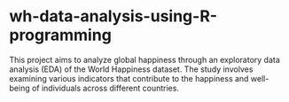 # wh-data-analysis-using-R-programming
This project aims to analyze global happiness through an exploratory data analysis (EDA) of the World Happiness dataset. The study involves examining various indicators that contribute to the happiness and well-being of individuals across different countries.

